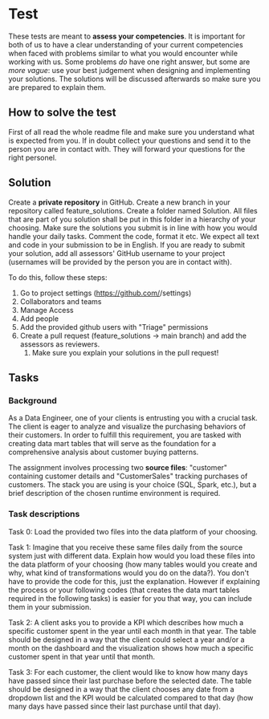 # Test

These tests are meant to **assess your competencies**. It is important for both of us to have a clear understanding of your current competencies when faced with problems similar to what you would encounter while working with us. Some problems _do_ have one right answer, but some are _more vague_: use your best judgement when designing and implementing your solutions.
The solutions will be discussed afterwards so make sure you are prepared to explain them.

## How to solve the test

First of all read the whole readme file and make sure you understand what is expected from you. If in doubt collect your questions and send it to the person you are in contact with. They will forward your questions for the right personel.

## Solution

Create a **private repository** in GitHub.
Create a new branch in your repository called feature_solutions.
Create a folder named Solution. All files that are part of you solution shall be put in this folder in a hierarchy of your choosing.
Make sure the solutions you submit is in line with how you would handle your daily tasks. Comment the code, format it etc.
We expect all text and code in your submission to be in English. 
If you are ready to submit your solution, add all assessors' GitHub username to your project (usernames will be provided by the person you are in contact with).

To do this, follow these steps:
1. Go to project settings (https://github.com/<Reponame>/settings)
2. Collaborators and teams
3. Manage Access
4. Add people
5. Add the provided github users with "Triage" permissions
6. Create a pull request (feature_solutions -> main branch) and add the assessors as reviewers.
    1. Make sure you explain your solutions in the pull request!

## Tasks

### Background
As a Data Engineer, one of your clients is entrusting you with a crucial task. The client is eager to analyze and visualize the purchasing behaviors of their customers. In order to fulfill this requirement, you are tasked with creating data mart tables that will serve as the foundation for a comprehensive analysis about customer buying patterns.

The assignment involves processing two **source files**: "customer" containing customer details and "CustomerSales" tracking purchases of customers. The stack you are using is your choice (SQL, Spark, etc.), but a brief description of the chosen runtime environment is required.

### Task descriptions
Task 0: Load the provided two files into the data platform of your choosing.

Task 1: Imagine that you receive these same files daily from the source system just with different data. Explain how would you load these files into the data platform of your choosing (how many tables would you create and why, what kind of transformations would you do on the data?). You don't have to provide the code for this, just the explanation. However if explaining the process or your following codes (that creates the data mart tables required in the following tasks) is easier for you that way, you can include them in your submission.

Task 2: A client asks you to provide a KPI which describes how much a specific customer spent in the year until each month in that year. The table should be designed in a way that the client could select a year and/or a month on the dashboard and the visualization shows how much a specific customer spent in that year until that month.

Task 3: For each customer, the client would like to know how many days have passed since their last purchase before the selected date. The table should be designed in a way that the client chooses any date from a dropdown list and the KPI would be calculated compared to that day (how many days have passed since their last purchase until that day).
